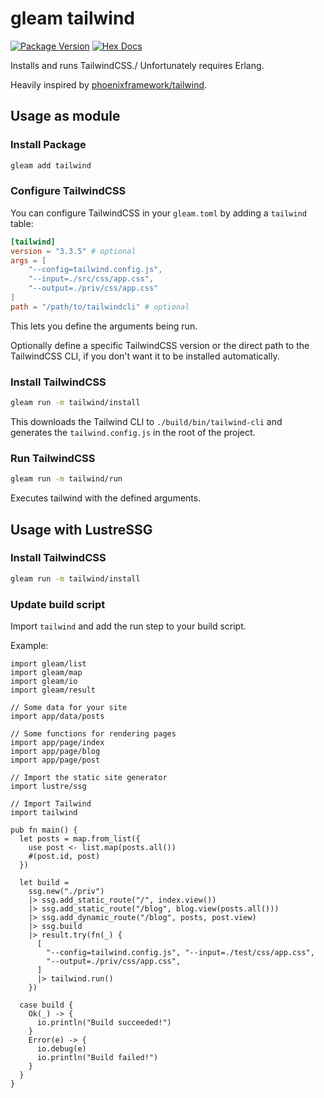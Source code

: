# gleam tailwind

[![Package Version](https://img.shields.io/hexpm/v/tailwind)](https://hex.pm/packages/tailwind)
[![Hex Docs](https://img.shields.io/badge/hex-docs-ffaff3)](https://hexdocs.pm/tailwind/)

Installs and runs TailwindCSS./
Unfortunately requires Erlang.

Heavily inspired by [phoenixframework/tailwind](https://github.com/phoenixframework/tailwind/).

## Usage as module

### Install Package

```sh
gleam add tailwind
```

### Configure TailwindCSS

You can configure TailwindCSS in your `gleam.toml` by adding a `tailwind` table:

```toml
[tailwind]
version = "3.3.5" # optional
args = [
    "--config=tailwind.config.js",
    "--input=./src/css/app.css",
    "--output=./priv/css/app.css"
]
path = "/path/to/tailwindcli" # optional
```

This lets you define the arguments being run.

Optionally define a specific TailwindCSS version or the direct path to the TailwindCSS CLI, if you don't want it to be installed automatically.

### Install TailwindCSS

```sh
gleam run -m tailwind/install
```

This downloads the Tailwind CLI to `./build/bin/tailwind-cli` and generates the `tailwind.config.js` in the root of the project.

### Run TailwindCSS

```sh
gleam run -m tailwind/run
```

Executes tailwind with the defined arguments.

## Usage with LustreSSG

### Install TailwindCSS

```sh
gleam run -m tailwind/install
```

### Update build script

Import `tailwind` and add the run step to your build script.

Example:

```gleam
import gleam/list
import gleam/map
import gleam/io
import gleam/result

// Some data for your site
import app/data/posts

// Some functions for rendering pages
import app/page/index
import app/page/blog
import app/page/post

// Import the static site generator
import lustre/ssg

// Import Tailwind
import tailwind

pub fn main() {
  let posts = map.from_list({
    use post <- list.map(posts.all())
    #(post.id, post)
  })

  let build =
    ssg.new("./priv")
    |> ssg.add_static_route("/", index.view())
    |> ssg.add_static_route("/blog", blog.view(posts.all()))
    |> ssg.add_dynamic_route("/blog", posts, post.view)
    |> ssg.build
    |> result.try(fn(_) {
      [
        "--config=tailwind.config.js", "--input=./test/css/app.css",
        "--output=./priv/css/app.css",
      ]
      |> tailwind.run()
    })

  case build {
    Ok(_) -> {
      io.println("Build succeeded!")
    }
    Error(e) -> {
      io.debug(e)
      io.println("Build failed!")
    }
  }
}
```
